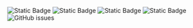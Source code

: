 ![Static Badge](https://img.shields.io/badge/blacklists-60-000000) ![Static Badge](https://img.shields.io/badge/blacklisted-2739143-cc0000) ![Static Badge](https://img.shields.io/badge/whitelisted-2242-00CC00) ![Static Badge](https://img.shields.io/badge/streaming_blacklist-28106-000000) ![GitHub issues](https://img.shields.io/github/issues/fabriziosalmi/blacklists)
